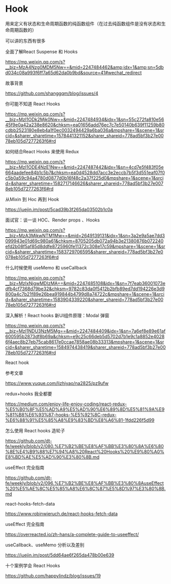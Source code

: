 # Hook

用来定义有状态和生命周期函数的纯函数组件（在过去纯函数组件是没有状态和生命周期函数的）



可以讲的东西有很多



全面了解React Suspense 和 Hooks

https://mp.weixin.qq.com/s?__biz=MzA4Nzg0MDM5Nw==&mid=2247484462&amp;idx=1&amp;sn=5dbd034c08a993f6ff7a65d62da0b9bd&source=41#wechat_redirect



故事背景

https://github.com/shanggqm/blog/issues/4



你可能不知道 React Hooks

https://mp.weixin.qq.com/s?__biz=MzI1ODk2Mjk0Nw==&mid=2247484934&idx=1&sn=55c272fa810e5645f9e0a42a238e8620&chksm=ea01656add76ec7c7e50140b639f11259b80cdbb2523180e8eb4a1f0ec0032494429a6ba036a&mpshare=1&scene=1&srcid=&sharer_sharetime=1578441321152&sharer_shareid=778ad5bf3b27e0078eb105d7277263f6#rd



如何结合React Hooks 来使用 Redux

https://mp.weixin.qq.com/s?__biz=MzI1ODE4NzE1Nw==&mid=2247487442&idx=1&sn=4cd7e5f483f05e664aadefee84b1c5b7&chksm=ea0d4528dd7acc3e2eccb7b5f3d551eaf07f0c5b0a59c94a4780d0877d0b16f48c2a37f225d0&mpshare=1&scene=1&srcid=&sharer_sharetime=1582717146626&sharer_shareid=778ad5bf3b27e0078eb105d7277263f6#rd



从Mixin 到 Hoc 再到 Hook

https://juejin.im/post/5cad39b3f265da03502b1c0a



面试官：谈一谈 HOC、Render props 、Hooks

https://mp.weixin.qq.com/s?__biz=MzA3MjkwNTM1Mw==&mid=2649139131&idx=1&sn=3a2e9a5ae7dd3099943e01d69c980a61&chksm=8705205db072a94b3e21380876b072240efd2b08f5af85d8ddfe8725960fe11372c308e17c59&mpshare=1&scene=1&srcid=&sharer_sharetime=1583729706595&sharer_shareid=778ad5bf3b27e0078eb105d7277263f6#rd



什么时候使用 useMemo 和 useCallback

https://mp.weixin.qq.com/s?__biz=MzIxNjgwMDIzMA==&mid=2247485108&idx=1&sn=7f7eab36001073edfb4cf7368d79be32&chksm=9782c83da0f5412b2bfb89ed7dd194226e3d9800a4c7b21f89e26bea919844b4799d8a74722c&mpshare=1&scene=1&srcid=&sharer_sharetime=1583904339220&sharer_shareid=778ad5bf3b27e0078eb105d7277263f6#rd



深入解析！React hooks 新UI组件原理：Modal 弹窗

https://mp.weixin.qq.com/s?__biz=MzI1NDU3NzM5Mg==&mid=2247484409&idx=1&sn=7a6ef8e89e61af600595b2873df8b69a&chksm=e9c25c66deb5d5702d7b1e9c1a8852e40286f4aec8b27eb75cab8617e0ccae7858ae08b33313&mpshare=1&scene=1&srcid=&sharer_sharetime=1584974438419&sharer_shareid=778ad5bf3b27e0078eb105d7277263f6#rd



React hook

参考文章

https://www.yuque.com/lizhiyao/na2825/pz9ufw





redux+hooks 我全都要

https://medium.com/enjoy-life-enjoy-coding/react-redux-%E5%B0%8F%E5%AD%A9%E5%AD%90%E6%89%8D%E5%81%9A%E9%81%B8%E6%93%87-hooks-%E5%92%8C-redux-%E6%88%91%E5%85%A8%E9%83%BD%E8%A6%81-1fdd226f5d99



怎么使用 React hooks 造轮子

https://github.com/dt-fe/weekly/blob/v2/080.%E7%B2%BE%E8%AF%BB%E3%80%8A%E6%80%8E%E4%B9%88%E7%94%A8%20React%20Hooks%20%E9%80%A0%E8%BD%AE%E5%AD%90%E3%80%8B.md



useEffect 完全指南

https://github.com/dt-fe/weekly/blob/v2/096.%E7%B2%BE%E8%AF%BB%E3%80%8AuseEffect%20%E5%AE%8C%E5%85%A8%E6%8C%87%E5%8D%97%E3%80%8B.md



react-hooks-fetch-data

https://www.robinwieruch.de/react-hooks-fetch-data



useEffect 完全指南

https://overreacted.io/zh-hans/a-complete-guide-to-useeffect/



useCallback、useMemo 分析以及差别

https://juejin.im/post/5dd64ae6f265da478b00e639



十个案例学会 React Hooks

https://github.com/happylindz/blog/issues/19